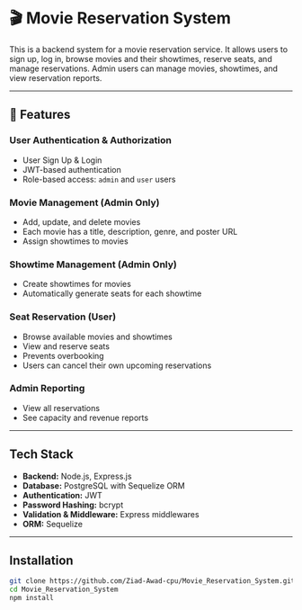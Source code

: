 # 🎬 Movie Reservation System

This is a backend system for a movie reservation service. It allows users to sign up, log in, browse movies and their showtimes, reserve seats, and manage reservations. Admin users can manage movies, showtimes, and view reservation reports.

---

## 🚀 Features

###  User Authentication & Authorization
- User Sign Up & Login
- JWT-based authentication
- Role-based access: `admin` and `user` users

### Movie Management (Admin Only)
- Add, update, and delete movies
- Each movie has a title, description, genre, and poster URL
- Assign showtimes to movies

###  Showtime Management (Admin Only)
- Create showtimes for movies
- Automatically generate seats for each showtime

###  Seat Reservation (User)
- Browse available movies and showtimes
- View and reserve seats
- Prevents overbooking
- Users can cancel their own upcoming reservations

###  Admin Reporting
- View all reservations
- See capacity and revenue reports

---

##  Tech Stack

- **Backend:** Node.js, Express.js
- **Database:** PostgreSQL with Sequelize ORM
- **Authentication:** JWT
- **Password Hashing:** bcrypt
- **Validation & Middleware:** Express middlewares
- **ORM:** Sequelize

---

##  Installation

```bash
git clone https://github.com/Ziad-Awad-cpu/Movie_Reservation_System.git
cd Movie_Reservation_System
npm install

